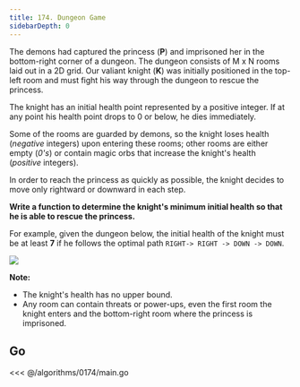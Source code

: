 ```yaml
---
title: 174. Dungeon Game
sidebarDepth: 0
---
```


The demons had captured the princess (**P**) and imprisoned her in the bottom-right corner of a dungeon. The dungeon consists of M x N rooms laid out in a 2D grid. Our valiant knight (**K**) was initially positioned in the top-left room and must fight his way through the dungeon to rescue the princess.

The knight has an initial health point represented by a positive integer. If at any point his health point drops to 0 or below, he dies immediately.

Some of the rooms are guarded by demons, so the knight loses health (*negative* integers) upon entering these rooms; other rooms are either empty (_0's_) or contain magic orbs that increase the knight's health (*positive* integers).

In order to reach the princess as quickly as possible, the knight decides to move only rightward or downward in each step.

**Write a function to determine the knight's minimum initial health so that he is able to rescue the princess.**

For example, given the dungeon below, the initial health of the knight must be at least **7** if he follows the optimal path `RIGHT-> RIGHT -> DOWN -> DOWN`.

![](https://blog-crown-im-1256172570.file.myqcloud.com/bicci.jpg)

**Note:**

- The knight's health has no upper bound.
- Any room can contain threats or power-ups, even the first room the knight enters and the bottom-right room where the princess is imprisoned.

## Go

<<< @/algorithms/0174/main.go
